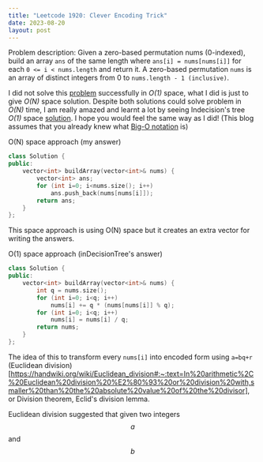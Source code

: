 ```yaml
---
title: "Leetcode 1920: Clever Encoding Trick"
date: 2023-08-20
layout: post
---
```


Problem description: Given a zero-based permutation nums (0-indexed), build an array `ans` of the same length where `ans[i] = nums[nums[i]]` for each `0 <= i < nums.length` and return it. A zero-based permutation `nums` is an array of distinct integers from 0 to `nums.length - 1 (inclusive)`.

I did not solve this [problem](https://leetcode.com/problems/build-array-from-permutation) successfully in *O(1)* space, what I did is just to give *O(N)* space solution. Despite both solutions could solve problem in *O(N)* time, I am really amazed and learnt a lot by seeing Indecision's tree *O(1)* space [solution](https://leetcode.com/problems/build-array-from-permutation/solutions/1315926/python-o-n-time-o-1-space-w-full-explanation/). I hope you would feel the same way as I did! (This blog assumes that you already knew what [Big-O notation](https://en.wikipedia.org/wiki/Big_O_notation) is)

O(N) space approach (my answer)
```cpp
class Solution {
public:
    vector<int> buildArray(vector<int>& nums) {
        vector<int> ans;
        for (int i=0; i<nums.size(); i++)
            ans.push_back(nums[nums[i]]);
        return ans;
    }
};
```

This space approach is using O(N) space but it creates an extra vector for writing the answers.

O(1) space approach (inDecisionTree's answer)
```c++
class Solution {
public:
    vector<int> buildArray(vector<int>& nums) {
        int q = nums.size();
        for (int i=0; i<q; i++)
            nums[i] += q * (nums[nums[i]] % q);
        for (int i=0; i<q; i++)
            nums[i] = nums[i] / q;
        return nums;
    }
};
```

The idea of this to transform every `nums[i]` into encoded form using `a=bq+r` (Euclidean division)[https://handwiki.org/wiki/Euclidean_division#:~:text=In%20arithmetic%2C%20Euclidean%20division%20%E2%80%93%20or%20division%20with,smaller%20than%20the%20absolute%20value%20of%20the%20divisor], or Division theorem, Eclid's division lemma.

Euclidean division suggested that given two integers $$a$$ and $$b$$
